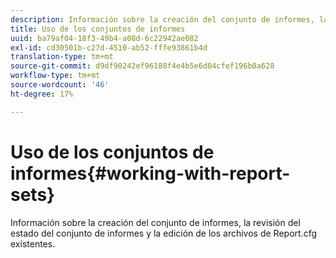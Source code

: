 ```yaml
---
description: Información sobre la creación del conjunto de informes, la revisión del estado del conjunto de informes y la edición de los archivos de Report.cfg existentes.
title: Uso de los conjuntos de informes
uuid: ba79af04-18f3-49b4-a08d-6c22942ae082
exl-id: cd30501b-c27d-4510-ab52-fffe93861b4d
translation-type: tm+mt
source-git-commit: d9df90242ef96188f4e4b5e6d04cfef196b0a628
workflow-type: tm+mt
source-wordcount: '46'
ht-degree: 17%

---
```


# Uso de los conjuntos de informes{#working-with-report-sets}

Información sobre la creación del conjunto de informes, la revisión del estado del conjunto de informes y la edición de los archivos de Report.cfg existentes.
